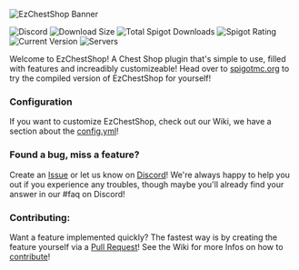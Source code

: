 ![EzChestShop Banner](https://user-images.githubusercontent.com/43675593/191451557-5c25a6a0-6982-45f4-b7a9-a161953d2aaf.png)

![Discord](https://img.shields.io/discord/902975048514678854?label=discord&logo=discord)
![Download Size](https://img.shields.io/spiget/download-size/90411)
![Total Spigot Downloads](https://img.shields.io/spiget/downloads/90411)
![Spigot Rating](https://img.shields.io/spiget/rating/90411)
![Current Version](https://img.shields.io/spiget/version/90411?label=version)
![Servers](https://img.shields.io/bstats/servers/10756)

Welcome to EzChestShop! A Chest Shop plugin that's simple to use, filled with features and increadibly customizeable! Head over to [spigotmc.org](https://www.spigotmc.org/resources/90411/) to try the compiled version of EzChestShop for yourself!

### Configuration
If you want to customize EzChestShop, check out our Wiki, we have a section about the [config.yml](https://github.com/ItzAmirreza/EzChestShop/wiki/Configuration)!

### Found a bug, miss a feature?
Create an [Issue](https://github.com/ItzAmirreza/EzChestShop/issues) or let us know on [Discord](https://discord.gg/rSfsqgCqBZ)! We're always happy to help you out if you experience any troubles, though maybe you'll already find your answer in our #faq on Discord!

### Contributing:
Want a feature implemented quickly? The fastest way is by creating the feature yourself via a [Pull Request](https://github.com/ItzAmirreza/EzChestShop/pulls)! See the Wiki for more Infos on how to [contribute](https://github.com/ItzAmirreza/EzChestShop/wiki/Contributing)!
